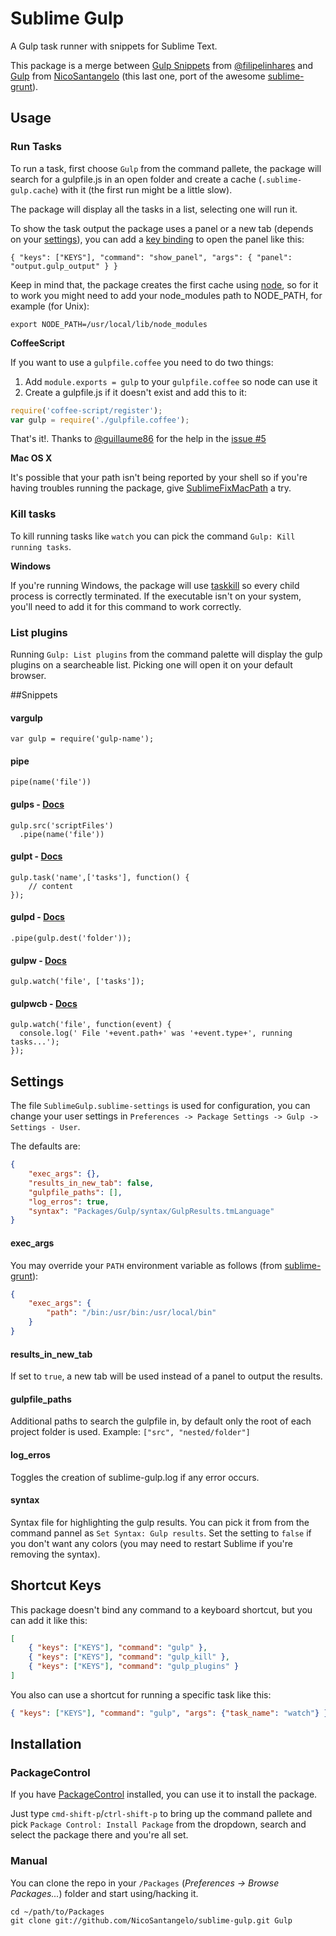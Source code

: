 # Sublime Gulp

A Gulp task runner with snippets for Sublime Text.

This package is a merge between [Gulp Snippets](https://github.com/filipelinhares/gulp-sublime-snippets) from [@filipelinhares](https://github.com/filipelinhares) and [Gulp](https://github.com/NicoSantangelo/sublime-gulp) from [NicoSantangelo](https://github.com/NicoSantangelo) (this last one, port of the awesome [sublime-grunt](https://github.com/tvooo/sublime-grunt)).

## Usage

### Run Tasks
To run a task, first choose `Gulp` from the command pallete, the package will search for a gulpfile.js in an open folder and create a cache (`.sublime-gulp.cache`) with it (the first run might be a little slow).

The package will display all the tasks in a list, selecting one will run it.

To show the task output the package uses a panel or a new tab (depends on your [settings](https://github.com/NicoSantangelo/sublime-gulp#settings)), you can add a [key binding](http://docs.sublimetext.info/en/latest/reference/key_bindings.html) to open the panel like this:

`{ "keys": ["KEYS"], "command": "show_panel", "args": { "panel": "output.gulp_output" } }`

Keep in mind that, the package creates the first cache using [node](http://nodejs.org/), so for it to work you might need to add your node_modules path to NODE_PATH, for example (for Unix):

`export NODE_PATH=/usr/local/lib/node_modules`

**CoffeeScript**

If you want to use a `gulpfile.coffee` you need to do two things:

1. Add `module.exports = gulp` to your `gulpfile.coffee` so node can use it
2. Create a gulpfile.js if it doesn't exist and add this to it:

```javascript
require('coffee-script/register');
var gulp = require('./gulpfile.coffee');
```

That's it!. Thanks to [@guillaume86](https://github.com/guillaume86) for the help in the [issue #5](https://github.com/NicoSantangelo/sublime-gulp/issues/5)

**Mac OS X**

It's possible that your path isn't being reported by your shell so if you're having troubles running the package, give [SublimeFixMacPath](https://github.com/int3h/SublimeFixMacPath) a try.

### Kill tasks
To kill running tasks like `watch` you can pick the command `Gulp: Kill running tasks`. 

**Windows**

If you're running Windows, the package will use [taskkill](http://technet.microsoft.com/en-us/library/cc725602.aspx) so every child process is correctly terminated. If the executable isn't on your system, you'll need to add it for this command to work correctly.

### List plugins
Running `Gulp: List plugins` from the command palette will display the gulp plugins on a searcheable list. Picking one will open it on your default browser.

##Snippets

#### vargulp
```
var gulp = require('gulp-name');
```

#### pipe
```
pipe(name('file'))
```

#### gulps - [Docs](https://github.com/gulpjs/gulp/blob/master/docs/API.md#gulpsrcglobs-options)
```
gulp.src('scriptFiles')
  .pipe(name('file'))
```

#### gulpt - [Docs](https://github.com/gulpjs/gulp/blob/master/docs/API.md#gulptaskname-deps-fn)
```
gulp.task('name',['tasks'], function() {
    // content
});
```

#### gulpd - [Docs](https://github.com/gulpjs/gulp/blob/master/docs/API.md#gulpdestpath)
```
.pipe(gulp.dest('folder'));
```

#### gulpw - [Docs](https://github.com/gulpjs/gulp/blob/master/docs/API.md#gulpwatchglob-opts-tasks)
```
gulp.watch('file', ['tasks']);
```

#### gulpwcb - [Docs](https://github.com/gulpjs/gulp/blob/master/docs/API.md#gulpwatchglob-opts-cb)
```
gulp.watch('file', function(event) {
  console.log(' File '+event.path+' was '+event.type+', running tasks...');
});
```


## Settings

The file `SublimeGulp.sublime-settings` is used for configuration, you can change your user settings in `Preferences -> Package Settings -> Gulp -> Settings - User`.

The defaults are:

````json
{
    "exec_args": {},
    "results_in_new_tab": false,
    "gulpfile_paths": [],
    "log_erros": true,
    "syntax": "Packages/Gulp/syntax/GulpResults.tmLanguage"
}
````

#### exec_args

You may override your `PATH` environment variable as follows (from [sublime-grunt](https://github.com/tvooo/sublime-grunt)):

````json
{
    "exec_args": {
        "path": "/bin:/usr/bin:/usr/local/bin"
    }
}
````

#### results_in_new_tab

If set to `true`, a new tab will be used instead of a panel to output the results.

#### gulpfile_paths

Additional paths to search the gulpfile in, by default only the root of each project folder is used.
Example: `["src", "nested/folder"]`

#### log_erros

Toggles the creation of sublime-gulp.log if any error occurs.

#### syntax

Syntax file for highlighting the gulp results. You can pick it from from the command pannel as `Set Syntax: Gulp results`.
Set the setting to `false` if you don't want any colors (you may need to restart Sublime if you're removing the syntax).

## Shortcut Keys

This package doesn't bind any command to a keyboard shortcut, but you can add it like this:

````json
[
    { "keys": ["KEYS"], "command": "gulp" },
    { "keys": ["KEYS"], "command": "gulp_kill" },
    { "keys": ["KEYS"], "command": "gulp_plugins" }
]
````

You also can use a shortcut for running a specific task like this:
````json
{ "keys": ["KEYS"], "command": "gulp", "args": {"task_name": "watch"} },
````


## Installation

### PackageControl
If you have [PackageControl](http://wbond.net/sublime_packages/package_control) installed, you can use it to install the package.

Just type `cmd-shift-p`/`ctrl-shift-p` to bring up the command pallete and pick `Package Control: Install Package` from the dropdown, search and select the package there and you're all set.

### Manual

You can clone the repo in your `/Packages` (*Preferences -> Browse Packages...*) folder and start using/hacking it.
    
    cd ~/path/to/Packages
    git clone git://github.com/NicoSantangelo/sublime-gulp.git Gulp
